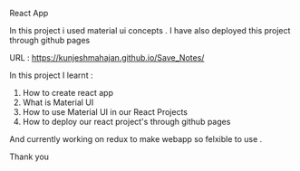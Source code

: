 React App

In this project i used material ui concepts .
I have also deployed this project through github pages 

URL : https://kunjeshmahajan.github.io/Save_Notes/

In this project I learnt : 
   1. How to create react app
   2. What is Material UI
   3. How to use Material UI in our React Projects
   4. How to deploy our react project's through github pages

And currently working on redux to make webapp so felxible to use .

Thank you
